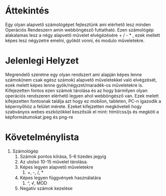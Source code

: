 # Áttekintés
Egy olyan alapvető számológépet fejlesztünk ami elérhető lesz minden Operációs Rendeszern amin webböngésző futtatható. Ezen számológép alakalamas lesz a négy alapvető művelet elvégézésére + / - * , ezek mellett képes lesz négyzetre emelni, gyököt vonni, és modulo műveletekre.

# Jelenlegi Helyzet 
Megrendelő szeretne egy olyan rendszert
ami alapján képes lenne számok(nem csak egész számok) alapvető műveletekkel való elvégzését, ezek melett képes lenne gyök/négyzet/maradék-os műveletekre is. Kifejezetten fontos ezen számok tárolása és az hogy bármilyen olyan operációs rendszeren elérhető legyen ahol webböngésző van. Ezek melett kifejezetten fontosnak találja azt hogy ez mobilon, tableten, PC-n igazodik a képernyőhöz a felület mérete. Ezeket kifejzetten megköveteli hogy szabványos webes eszközökkel keszítsük el mint: html/css/js és megköti a képformátumokat jpeg és png-re

# Követelménylista
1. Számológép
   1. Számok pontos kíírása, 5-6 tizedes jegyig
   2. Az utolsó 10-15 művelet tárolása.
   3. Képes legyen alapvető műveletekre
      1. +, -, /, *
   4. Képes legyen függvények használatára
      1. ^, √, MOD
   5. Negatív számok kezelése